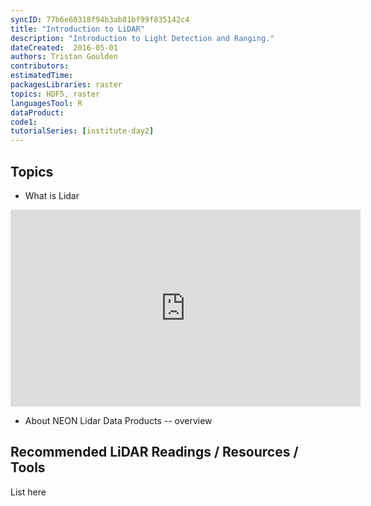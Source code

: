 ```yaml
---
syncID: 77b6e60318f94b3ab81bf99f835142c4
title: "Introduction to LiDAR"
description: "Introduction to Light Detection and Ranging."
dateCreated:  2016-05-01
authors: Tristan Goulden
contributors:
estimatedTime:
packagesLibraries: raster
topics: HDF5, raster
languagesTool: R
dataProduct:
code1:
tutorialSeries: [institute-day2]
---
```


## Topics

* What is Lidar

<iframe width="560" height="315" src="https://www.youtube.com/embed/EYbhNSUnIdU" frameborder="0" allowfullscreen></iframe>

* About NEON Lidar Data Products -- overview

## Recommended LiDAR Readings / Resources / Tools

List here
